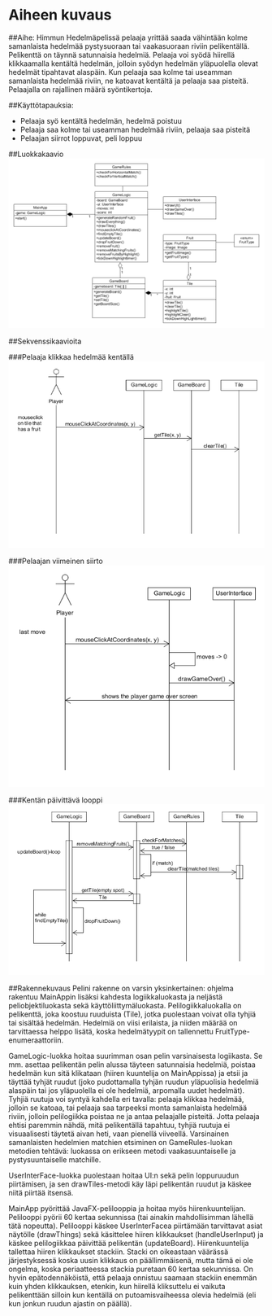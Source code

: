 ﻿# Aiheen kuvaus

##Aihe: 
Himmun Hedelmäpelissä pelaaja yrittää saada vähintään kolme samanlaista hedelmää pystysuoraan tai vaakasuoraan riviin pelikentällä. Pelikenttä on täynnä satunnaisia hedelmiä. Pelaaja voi syödä hiirellä klikkaamalla kentältä hedelmän, jolloin syödyn hedelmän yläpuolella olevat hedelmät tipahtavat alaspäin. Kun pelaaja saa kolme tai useamman samanlaista hedelmää riviin, ne katoavat kentältä ja pelaaja saa pisteitä. Pelaajalla on rajallinen määrä syöntikertoja.

##Käyttötapauksia:
* Pelaaja syö kentältä hedelmän, hedelmä poistuu
* Pelaaja saa kolme tai useamman hedelmää riviin, pelaaja saa pisteitä
* Pelaajan siirrot loppuvat, peli loppuu

##Luokkakaavio
![luokkakaavio](luokkakaavio.png)

##Sekvenssikaavioita

###Pelaaja klikkaa hedelmää kentällä
![klikki](mouseclickonfruit.png)

###Pelaajan viimeinen siirto
![loppu](lastmove.png)

###Kentän päivittävä looppi
![loop](updateboardloop.png)

##Rakennekuvaus
Pelini rakenne on varsin yksinkertainen: ohjelma rakentuu MainAppin lisäksi kahdesta logiikkaluokasta ja neljästä peliobjektiluokasta sekä käyttöliittymäluokasta. Pelilogiikkaluokalla on pelikenttä, joka koostuu ruuduista (Tile), jotka puolestaan voivat olla tyhjiä tai sisältää hedelmän. Hedelmiä on viisi erilaista, ja niiden määrää on tarvittaessa helppo lisätä, koska hedelmätyypit on tallennettu FruitType-enumeraattoriin.

GameLogic-luokka hoitaa suurimman osan pelin varsinaisesta logiikasta. Se mm. asettaa pelikentän pelin alussa täyteen satunnaisia hedelmiä, poistaa hedelmän kun sitä klikataan (hiiren kuuntelija on MainAppissa) ja etsii ja täyttää tyhjät ruudut (joko pudottamalla tyhjän ruudun yläpuolisia hedelmiä alaspäin tai jos yläpuolella ei ole hedelmiä, arpomalla uudet hedelmät). Tyhjiä ruutuja voi syntyä kahdella eri tavalla: pelaaja klikkaa hedelmää, jolloin se katoaa, tai pelaaja saa tarpeeksi monta samanlaista hedelmää riviin, jolloin pelilogiikka poistaa ne ja antaa pelaajalle pisteitä. Jotta pelaaja ehtisi paremmin nähdä, mitä pelikentällä tapahtuu, tyhjiä ruutuja ei visuaalisesti täytetä aivan heti, vaan pienellä viiveellä. Varsinainen samanlaisten hedelmien matchien etsiminen on GameRules-luokan metodien tehtävä: luokassa on erikseen metodi vaakasuuntaiselle ja pystysuuntaiselle matchille.

UserInterFace-luokka puolestaan hoitaa UI:n sekä pelin loppuruudun piirtämisen, ja sen drawTiles-metodi käy läpi pelikentän ruudut ja käskee niitä piirtää itsensä.

MainApp pyörittää JavaFX-pelilooppia ja hoitaa myös hiirenkuuntelijan. Pelilooppi pyörii 60 kertaa sekunnissa (tai ainakin mahdollisimman lähellä tätä nopeutta). Pelilooppi käskee UserInterFacea piirtämään tarvittavat asiat näytölle (drawThings) sekä käsittelee hiiren klikkaukset (handleUserInput) ja käskee pelilogiikkaa päivittää pelikentän (updateBoard). Hiirenkuuntelija tallettaa hiiren klikkaukset stackiin. Stacki on oikeastaan väärässä järjestyksessä koska uusin klikkaus on päällimmäisenä, mutta tämä ei ole ongelma, koska periaatteessa stackia puretaan 60 kertaa sekunnissa. On hyvin epätodennäköistä, että pelaaja onnistuu saamaan stackiin enemmän kuin yhden klikkauksen, etenkin, kun hiirellä kliksuttelu ei vaikuta pelikenttään silloin kun kentällä on putoamisvaiheessa olevia hedelmiä (eli kun jonkun ruudun ajastin on päällä).

